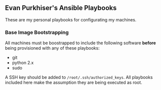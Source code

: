 ## Evan Purkhiser's Ansible Playbooks

These are my personal playbooks for configurating my machines.

### Base Image Bootstrapping

All machines must be boostrapped to include the following software **before**
being provisioned with any of these playbooks:

 - git
 - python 2.x
 - sudo

A SSH key should be added to `/root/.ssh/authorized_keys`. All playbooks
included here make the assumption they are being executed as root.
